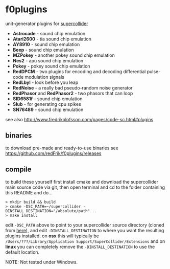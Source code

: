 # f0plugins
unit-generator plugins for [supercollider](http://supercollider.github.io)

* __Astrocade__ - sound chip emulation
* __Atari2600__ - tia sound chip emulation
* __AY8910__ - sound chip emulation
* __Beep__ - sound chip emulation
* __MZPokey__ - another pokey sound chip emulation
* __Nes2__ - apu sound chip emulation
* __Pokey__ - pokey sound chip emulation
* __RedDPCM__ - two plugins for encoding and decoding differential pulse-code modulation signals
* __RedLbyl__ - look before you leap
* __RedNoise__ - a really bad pseudo-random noise generator
* __RedPhasor__ and __RedPhasor2__ - two phasors that can loop
* __SID6581f__ - sound chip emulation
* __Slub__ - for generating cpu spikes
* __SN76489__ - sound chip emulation

see also <http://www.fredrikolofsson.com/pages/code-sc.html#plugins>

binaries
--

to download pre-made and ready-to-use binaries see <https://github.com/redFrik/f0plugins/releases>

compile
--

to build these yourself first install cmake and download the supercollider main source code via git, then open terminal and cd to the folder containing this README and do...

```shell
> mkdir build && build
> cmake -DSC_PATH=~/supercollider -DINSTALL_DESTINATION="/absolute/path" ..
> make install
```

edit `-DSC_PATH` above to point to your supercollider source directory (cloned from [here](https://github.com/supercollider/supercollider)), and edit `-DINSTALL_DESTINATION` to where you want the resulting plugins installed. on __osx__ this will typically be `/Users/???/Library/Application Support/SuperCollider/Extensions` and on __linux__ you can completely remove the `-DINSTALL_DESTINATION` to use the default location.

NOTE: Not tested under Windows.
